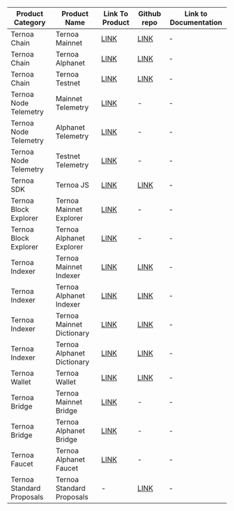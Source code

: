 | Product Category      | Product Name               | Link To Product                                                                                        | Github repo                                          | Link to Documentation |
|-----------------------|----------------------------|--------------------------------------------------------------------------------------------------------|------------------------------------------------------|-----------------------|
| Ternoa Chain          | Ternoa Mainnet             | [LINK](https://polkadot.js.org/apps/?rpc=wss://mainnet.ternoa.network#/explorer)                               | [LINK](https://github.com/capsule-corp-ternoa/chain)         | -                     |
| Ternoa Chain          | Ternoa Alphanet            | [LINK](https://polkadot.js.org/apps/?rpc=wss://alphanet.ternoa.com#/explorer)                                  | [LINK](https://github.com/capsule-corp-ternoa/chain)         | -                     |
| Ternoa Chain          | Ternoa Testnet             | [LINK](https://polkadot.js.org/apps/?rpc=wss://testnet.ternoa.com#/explorer)                                   | [LINK](https://github.com/capsule-corp-ternoa/chain)         | -                     |
| Ternoa Node Telemetry | Mainnet Telemetry          | [LINK](https://telemetry.polkadot.io/#list/0x6859c81ca95ef624c9dfe4dc6e3381c33e5d6509e35e147092bfbc780f777c4e) | -                                                    | -                     |
| Ternoa Node Telemetry | Alphanet Telemetry         | [LINK](https://telemetry.polkadot.io/#list/0x18bcdb75a0bba577b084878db2dc2546eb21504eaad4b564bb7d47f9d02b6ace) | -                                                    | -                     |
| Ternoa Node Telemetry | Testnet Telemetry          | [LINK](https://telemetry.polkadot.io/#/0xd9adfc7ea82be63ba28088d62b96e9270ad2af25c962afc393361909670835b2)     | -                                                    | -                     |
| Ternoa SDK            | Ternoa JS                  | [LINK](https://www.npmjs.com/package/ternoa-js)                                                                | [LINK](https://github.com/capsule-corp-ternoa/ternoa-js)     | -                     |
| Ternoa Block Explorer | Ternoa Mainnet Explorer    | [LINK](https://explorer.ternoa.com/)                                                                           | -                                                    | -                     |
| Ternoa Block Explorer | Ternoa Alphanet Explorer   | [LINK](https://explorer-alphanet.ternoa.dev/)                                                                  | -                                                    | -                     |
| Ternoa Indexer        | Ternoa Mainnet Indexer     | [LINK](https://indexer-mainnet.ternoa.dev/)                                                                    | [LINK](https://github.com/capsule-corp-ternoa/ternoa-subql)         | -                     |
| Ternoa Indexer        | Ternoa Alphanet Indexer    | [LINK](https://indexer-alphanet.ternoa.dev/)                                                                   | [LINK](https://github.com/capsule-corp-ternoa/ternoa-subql)         | -                     |
| Ternoa Indexer        | Ternoa Mainnet Dictionary  | [LINK](https://dictionary-mainnet.ternoa.dev/)                                                                 | [LINK](https://github.com/capsule-corp-ternoa/ternoa-subql-dictionary)         | -                     |
| Ternoa Indexer        | Ternoa Alphanet Dictionary | [LINK](https://dictionary-alphanet.ternoa.dev/)                                                                | [LINK](https://github.com/capsule-corp-ternoa/ternoa-subql-dictionary)         | -                     |
| Ternoa Wallet         | Ternoa Wallet              | [LINK](https://play.google.com/store/apps/details?id=com.ternoa.wallet.prod)                                   | [LINK](https://github.com/capsule-corp-ternoa/ternoa-wallet) | -                     |
| Ternoa Bridge         | Ternoa Mainnet Bridge      | [LINK](https://bridge.ternoa.network/)                                                                         | -                                                    | -                     |
| Ternoa Bridge         | Ternoa Alphanet Bridge     | [LINK](https://alphanet.bridge.ternoa.network/)                                                                | -                                                    | -                     |
| Ternoa Faucet         | Ternoa Alphanet Faucet     | [LINK](https://www.ternoa.com/alphanet)                                                                        | -                                                    | -                     |
| Ternoa Standard Proposals | Ternoa Standard Proposals    | -                                                                                                   | [LINK](https://github.com/capsule-corp-ternoa/ternoa-standard-proposals)  | -                     |